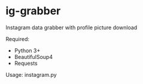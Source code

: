 # ig-grabber
Instagram data grabber with profile picture download

Required:
- Python 3+
- BeautifulSoup4
- Requests

Usage: instagram.py
